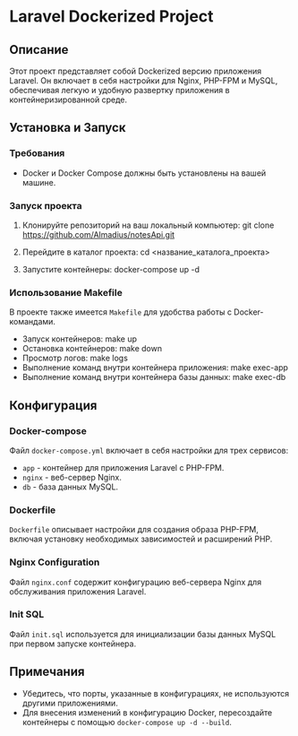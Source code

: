 # Laravel Dockerized Project

## Описание
Этот проект представляет собой Dockerized версию приложения Laravel. Он включает в себя настройки для Nginx, PHP-FPM и MySQL, обеспечивая легкую и удобную развертку приложения в контейнеризированной среде.

## Установка и Запуск

### Требования
- Docker и Docker Compose должны быть установлены на вашей машине.

### Запуск проекта
1. Клонируйте репозиторий на ваш локальный компьютер:
git clone https://github.com/Almadius/notesApi.git

2. Перейдите в каталог проекта:
cd <название_каталога_проекта>

3. Запустите контейнеры:
docker-compose up -d

### Использование Makefile
В проекте также имеется `Makefile` для удобства работы с Docker-командами.

- Запуск контейнеров:
make up
- Остановка контейнеров:
make down
- Просмотр логов:
make logs
- Выполнение команд внутри контейнера приложения:
make exec-app
- Выполнение команд внутри контейнера базы данных:
make exec-db


## Конфигурация

### Docker-compose
Файл `docker-compose.yml` включает в себя настройки для трех сервисов:
- `app` - контейнер для приложения Laravel с PHP-FPM.
- `nginx` - веб-сервер Nginx.
- `db` - база данных MySQL.

### Dockerfile
`Dockerfile` описывает настройки для создания образа PHP-FPM, включая установку необходимых зависимостей и расширений PHP.

### Nginx Configuration
Файл `nginx.conf` содержит конфигурацию веб-сервера Nginx для обслуживания приложения Laravel.

### Init SQL
Файл `init.sql` используется для инициализации базы данных MySQL при первом запуске контейнера.

## Примечания
- Убедитесь, что порты, указанные в конфигурациях, не используются другими приложениями.
- Для внесения изменений в конфигурацию Docker, пересоздайте контейнеры с помощью `docker-compose up -d --build`.



